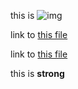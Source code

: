 this is ![img](https://gitlocalize.com/assets/logo-c6a4adecd12d13b96fef4d2facdd1d0241f7d829c200c00e7bce8442220f986d.png)


link to [this file](https://github.com/satzz/adabratest/blob/master/en/markdown/safe-img.md)


link to <a href="https://github.com/satzz/adabratest/blob/master/en/markdown/safe-img.md">this file</a>


this is <strong>strong</strong> 
